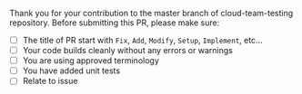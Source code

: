 Thank you for your contribution to the master branch of cloud-team-testing repository. 
Before submitting this PR, please make sure:

- [ ] The title of PR start with `Fix`, `Add`, `Modify`, `Setup`, `Implement`, etc...
- [ ] Your code builds cleanly without any errors or warnings
- [ ] You are using approved terminology
- [ ] You have added unit tests
- [ ] Relate to issue
